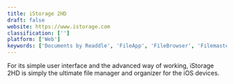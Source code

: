 ```yaml
---
title: iStorage 2HD
draft: false 
website: https://www.istorage.com
classification: ['']
platform: ['Web']
keywords: ['Documents by Readdle', 'FileApp', 'FileBrowser', 'Filemaster', 'Files', 'Files Board', 'Files Pro', 'Files by Microsoft Corporation', 'Files-finder edition', 'Filza File Manager', 'iFile', 'iFiles']
---
```

For its simple user interface and the advanced way of working, iStorage 2HD is simply the ultimate file manager and organizer for the iOS devices.